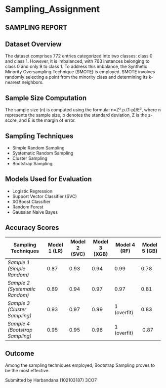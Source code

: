 # Sampling_Assignment
## SAMPLING REPORT
## Dataset Overview
The dataset comprises 772 entries categorized into two classes: class 0 and class 1. However, it is imbalanced, with 763 instances belonging to class 0 and only 9 to class 1. To address this imbalance, the Synthetic Minority Oversampling Technique (SMOTE) is employed. SMOTE involves randomly selecting a point from the minority class and determining its k-nearest neighbors.

## Sample Size Computation
The sample size (n) is computed using the formula: n=Z².p.(1-p)/E², where n represents the sample size, p denotes the standard deviation, Z is the z-score, and E is the margin of error.

## Sampling Techniques

- Simple Random Sampling
- Systematic Random Sampling
- Cluster Sampling
- Bootstrap Sampling

## Models Used for Evaluation

- Logistic Regression
- Support Vector Classifier (SVC)
- XGBoost Classifier
- Random Forest
- Gaussian Naive Bayes

## Accuracy Scores

| Sampling Techniques | Model 1 (LR) | Model 2 (SVC) | Model 3 (XGB) | Model 4 (RF) | Model 5 (GB) |
| --- | --- | --- | --- | --- | --- |
| *Sample 1 (Simple Random)* | 0.87 | 0.93 | 0.94 | 0.99 | 0.78 |
| *Sample 2 (Systematic Random)* | 0.89 | 0.94 | 0.97 | 0.97 | 0.81 |
| *Sample 3 (Cluster Sampling)* | 0.93 | 0.97 | 0.99 | 1 (overfit) | 0.83 |
| *Sample 4 (Bootstrap Sampling)* | 0.95 | 0.95 | 0.96 | 1 (overfit) | 0.87 |

## Outcome
Among the sampling techniques employed, Bootstrap Sampling proves to be the most effective.

Submitted by
Harbandana (102103187) 3CO7
